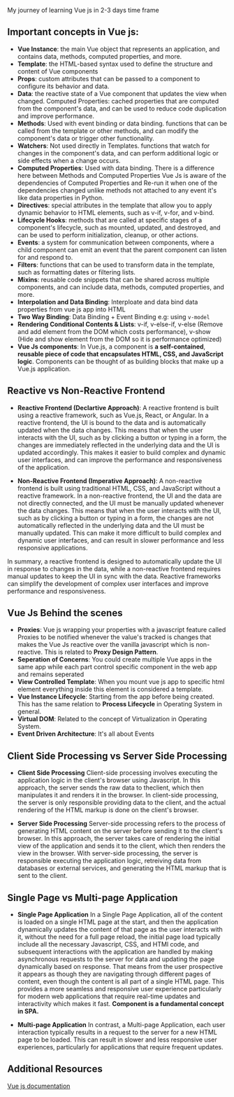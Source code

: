My journey of learning Vue js in 2-3 days time frame

## Important concepts in Vue js:
- **Vue Instance**: the main Vue object that represents an application, and contains data, methods, computed properties, and more.
- **Template**: the HTML-based syntax used to define the structure and content of Vue components
- **Props**: custom attributes that can be passed to a component to configure its behavior and data.
- **Data**: the reactive state of a Vue component that updates the view when changed. Computed Properties: cached properties that are computed from the component's data, and can be used to reduce code duplication and improve performance.
- **Methods**: Used with event binding or data binding. functions that can be called from the template or other methods, and can modify the component's data or trigger other functionality.
- **Watchers**: Not used directly in Templates. functions that watch for changes in the component's data, and can perform additional logic or side effects when a change occurs.
- **Computed Properties**: Used with data binding. There is a difference here between Methods and Computed Properties Vue Js is aware of the dependencies of Computed Properties and Re-run it when one of the dependencies changed unlike methods not attached to any event it's like data properties in Python.
- **Directives**: special attributes in the template that allow you to apply dynamic behavior to HTML elements, such as v-if, v-for, and v-bind.
- **Lifecycle Hooks**: methods that are called at specific stages of a component's lifecycle, such as mounted, updated, and destroyed, and can be used to perform initialization, cleanup, or other actions.
- **Events**: a system for communication between components, where a child component can emit an event that the parent component can listen for and respond to.
- **Filters**: functions that can be used to transform data in the template, such as formatting dates or filtering lists.
- **Mixins**: reusable code snippets that can be shared across multiple components, and can include data, methods, computed properties, and more.
- **Interpolation and Data Binding**: Interploate and data bind data properties from vue js app into HTML 
- **Two Way Binding**: Data Binding + Event Binding e.g: using `v-model`
- **Rendering Conditional Contents & Lists**: v-if, v-else-if, v-else (Remove and add element from the DOM which costs performance), v-show (Hide and show element from the DOM so it is performance optimized)
- **Vue Js components**: In Vue.js, a component is **a self-contained**, **reusable piece of code that encapsulates HTML, CSS, and JavaScript logic**. Components can be thought of as building blocks that make up a Vue.js application.

## Reactive vs Non-Reactive Frontend
- **Reactive Frontend (Declartive Approach)**:
A reactive frontend is built using a reactive framework, such as Vue.js, React, or Angular. In a reactive frontend, the UI is bound to the data and is automatically updated when the data changes. This means that when the user interacts with the UI, such as by clicking a button or typing in a form, the changes are immediately reflected in the underlying data and the UI is updated accordingly. This makes it easier to build complex and dynamic user interfaces, and can improve the performance and responsiveness of the application.

- **Non-Reactive Frontend (Imperative Approach)**:
A non-reactive frontend is built using traditional HTML, CSS, and JavaScript without a reactive framework. In a non-reactive frontend, the UI and the data are not directly connected, and the UI must be manually updated whenever the data changes. This means that when the user interacts with the UI, such as by clicking a button or typing in a form, the changes are not automatically reflected in the underlying data and the UI must be manually updated. This can make it more difficult to build complex and dynamic user interfaces, and can result in slower performance and less responsive applications.

In summary, a reactive frontend is designed to automatically update the UI in response to changes in the data, while a non-reactive frontend requires manual updates to keep the UI in sync with the data. Reactive frameworks can simplify the development of complex user interfaces and improve performance and responsiveness.

## Vue Js Behind the scenes
- **Proxies**: Vue js wrapping your properties with a javascript feature called Proxies to be notified whenever the value's tracked is changes that makes the Vue Js reactive over the vanilla javascript which is non-reactive. This is related to **Proxy Design Pattern**.
- **Seperation of Concerns**: You could create multiple Vue apps in the same app while each part control specific component in the web app and remains seperated
- **View Controlled Template**: When you mount vue js app to specific html element everything inside this element is considered a template.
- **Vue Instance Lifecycle**: Starting from the app before being created. This has the same relation to **Process Lifecycle** in Operating System in general.
- **Virtual DOM**: Related to the concept of Virtualization in Operating System.
- **Event Driven Architecture**: It's all about Events

## Client Side Processing vs Server Side Processing
- **Client Side Processing**
Client-side processing involves executing the application logic in the client's browser using Javascript. In this approach, the server sends the raw data to theclient, which then manipulates it and renders it in the browser. In client-side processing, the server is only responsible providing data to the client, and the actual rendering of the HTML markup is done on the client's browser.

- **Server Side Processing**
Server-side processing refers to the process of generating HTML content on the server before sending it to the client's browser. In this approach, the server takes care of rendering the initial view of the application and sends it to the client, which then renders the view in the browser. With server-side processing, the server is responsible executing the application logic, retreiving data from databases or external services, and generating the HTML markup that is sent to the client.

## Single Page vs Multi-page Application
- **Single Page Application**
In a Single Page Application, all of the content is loaded on a single HTML page at the start, and then the application dynamically updates the content of that page as the user interacts with it, without the need for a full page reload, the initial page load typically include all the necessary Javascript, CSS, and HTMl code, and subsequent interactions with the application are handled by making asynchronous requests to the server for data and updating the page dynamically based on response. That means from the user prospective it appears as though they are navigating through different pages of content, even though the content is all part of a single HTML page. This provides a more seamless and responsive user experience particularly for modern web applications that require real-time updates and interactivity which makes it fast. **Component is a fundamental concept in SPA.**

- **Multi-page Application**
In contrast, a Multi-page Application, each user interaction typically results in a request to the server for a new HTML page to be loaded. This can result in slower and less responsive user experiences, particularly for applications that require frequent updates.

## Additional Resources
[Vue js documentation](https://vuejs.org/guide/introduction.html)
